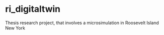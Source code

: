 # ri_digitaltwin
Thesis research project, that involves a microsimulation in Roosevelt Island New York
